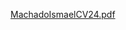 [MachadoIsmaelCV24.pdf](https://github.com/samdeveloper23/samdeveloper23/files/14278418/MachadoIsmaelCV24.pdf)
